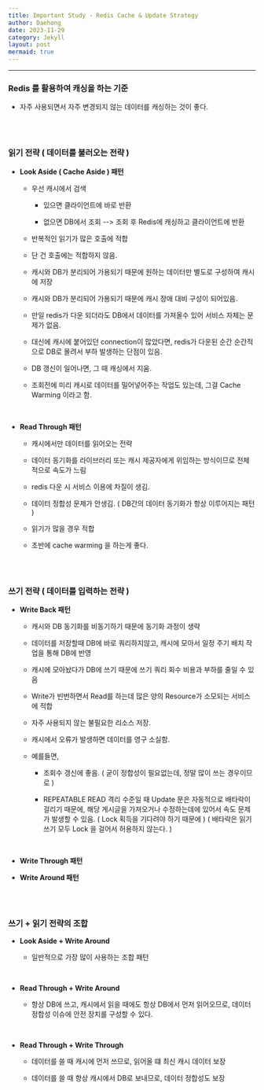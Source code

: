 ```yaml
---
title: Important Study - Redis Cache & Update Strategy
author: Daehong
date: 2023-11-29
category: Jekyll
layout: post
mermaid: true
---
```


<hr>

### Redis 를 활용하여 캐싱을 하는 기준
 - 자주 사용되면서 자주 변경되지 않는 데이터를 캐싱하는 것이 좋다.
 
<br>
<br>

### 읽기 전략 ( 데이터를 불러오는 전략 )
 - **Look Aside ( Cache Aside ) 패턴** 
 
	- 우선 캐시에서 검색
	
		- 있으면 클라이언트에 바로 반환
		
		- 없으면 DB에서 조회 --> 조회 후 Redis에 캐싱하고 클라이언트에 반환
		
	- 반복적인 읽기가 많은 호출에 적합
	
	- 단 건 호출에는 적합하지 않음.
	
	- 캐시와 DB가 분리되어 가용되기 때문에 원하는 데이터만 별도로 구성하여 캐시에 저장
	
	- 캐시와 DB가 분리되어 가용되기 때문에 캐시 장애 대비 구성이 되어있음.
	
	- 만일 redis가 다운 되더라도 DB에서 데이터를 가져올수 있어 서비스 자체는 문제가 없음.
	
	- 대신에 캐시에 붙어있던 connection이 많았다면, redis가 다운된 순간 순간적으로 DB로 몰려서 부하 발생하는 단점이 있음.
	
	- DB 갱신이 일어나면, 그 때 캐싱에서 지움.
	
	- 조회전에 미리 캐시로 데이터를 밀어넣어주는 작업도 있는데, 그걸 Cache Warming 이라고 함.
	
<br>

 - **Read Through 패턴**
 
	- 캐시에서만 데이터를 읽어오는 전략
	
	- 데이터 동기화를 라이브러리 또는 캐시 제공자에게 위임하는 방식이므로 전체적으로 속도가 느림
	
	- redis 다운 시 서비스 이용에 차질이 생김.
	
	- 데이터 정합성 문제가 안생김. ( DB간의 데이터 동기화가 항상 이루어지는 패턴 )
	
	- 읽기가 많을 경우 적합
	
	- 초반에 cache warming 을 하는게 좋다.

<br>
<br>

### 쓰기 전략 ( 데이터를 입력하는 전략 )

 - **Write Back 패턴**
 
	- 캐시와 DB 동기화를 비동기하기 때문에 동기화 과정이 생략

	- 데이터를 저장할때 DB에 바로 쿼리하지않고, 캐시에 모아서 일정 주기 배치 작업을 통해 DB에 반영
	
	- 캐시에 모아놨다가 DB에 쓰기 때문에 쓰기 쿼리 회수 비용과 부하를 줄일 수 있음
	
	- Write가 빈번하면서 Read를 하는데 많은 양의 Resource가 소모되는 서비스에 적합
	
	- 자주 사용되지 않는 불필요한 리소스 저장.
	
	- 캐시에서 오류가 발생하면 데이터를 영구 소실함.
	
	- 예를들면,
		- 조회수 갱신에 좋음. ( 굳이 정합성이 필요없는데, 정말 많이 쓰는 경우이므로 )
		
		- REPEATABLE READ 격리 수준일 때 Update 문은 자동적으로 배타락이 걸리기 때문에, 해당 게시글을 가져오거나 수정하는데에 있어서 속도 문제가 발생할 수 있음. ( Lock 획득을 기다려야 하기 때문에 ) ( 배타락은 읽기 쓰기 모두 Lock 을 걸어서 허용하지 않는다. )

<br>

 - **Write Through 패턴**
 
 - **Write Around 패턴**
 
<br>
<br>

### 쓰기 + 읽기 전략의 조합

 - **Look Aside + Write Around**

	- 일반적으로 가장 많이 사용하는 조합 패턴

<br>

 - **Read Through + Write Around**
 
	- 항상 DB에 쓰고, 캐시에서 읽을 때에도 항상 DB에서 먼저 읽어오므로, 데이터 정합성 이슈에 안전 장치를 구성할 수 있다.

<br>

 - **Read Through + Write Through**
 
	- 데이터를 쓸 때 캐시에 먼저 쓰므로, 읽어올 떄 최신 캐시 데이터 보장
	
	- 데이터를 쓸 때 항상 캐시에서 DB로 보내므로, 데이터 정합성도 보장

<br>
<br>
<br>
<br>
<br>